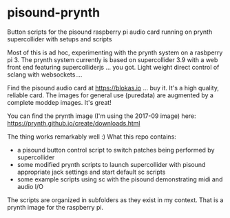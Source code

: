 # pisound-prynth
Button scripts for the pisound raspberry pi audio card running on prynth supercollider with setups and scripts

Most of this is ad hoc, experimenting with the prynth system on a rasbperry pi 3. The prynth system currently is based on supercollider 3.9 with a web front end featuring supercolliderjs ... you got. Light weight direct control of sclang with websockets.... 

Find the pisound audio card at https://blokas.io ... buy it. It's a high quality, reliable card. The images for general use (puredata) are augmented by a complete moddep images. It's great! 

You can find the prynth image (I'm using the 2017-09 image) here:
https://prynth.github.io/create/downloads.html

The thing works remarkably well :) What this repo contains:

- a pisound button control script to switch patches being performed by supercollider
- some modified prynth scripts to launch supercollider with pisound appropriate jack settings and start default sc scripts
- some example scripts using sc with the pisound demonstrating midi and audio I/O

The scripts are organized in subfolders as they exist in my context. That is a prynth image for the raspberry pi.


